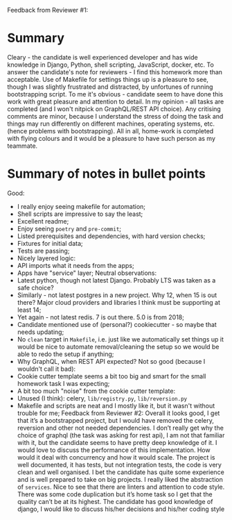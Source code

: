 Feedback from Reviewer #1:
# Summary
Cleary - the candidate is well experienced developer and has wide knowledge in
Django, Python, shell scripting, JavaScript, docker, etc. To answer the
candidate's note for reviewers - I find this homework more than acceptable. Use
of Makefile for settings things up is a pleasure to see, though I was slightly
frustrated and distracted, by unfortunes of running bootstrapping script.
To me it's obvious - candidate seem to have done this work with great pleasure
and attention to detail. In my opinion - all tasks are completed (and I won't
nitpick on GraphQL/REST API choice).
Any critising comments are minor, because I understand the stress of doing the
task and things may run differently on different machines, operating systems,
etc. (hence problems with bootstrapping).
All in all, home-work is completed with flying colours and it would be a
pleasure to have such person as my teammate.
# Summary of notes in bullet points
Good:
- I really enjoy seeing makefile for automation;
- Shell scripts are impressive to say the least;
- Excellent readme;
- Enjoy seeing `poetry` and `pre-commit`;
- Listed prerequisites and dependencies, with hard version checks;
- Fixtures for initial data;
- Tests are passing;
- Nicely layered logic:
- API imports what it needs from the apps;
- Apps have "service" layer;
Neutral observations:
- Latest python, though not latest Django. Probably LTS was taken as a safe
choice?
- Similarly - not latest postgres in a new project. Why 12, when 15 is out
there? Major cloud providers and libraries I think must be supporting at
least 14;
- Yet again - not latest redis. 7 is out there. 5.0 is from 2018;
- Candidate mentioned use of (personal?) cookiecutter - so maybe that needs
updating;
- No `clean` target in `Makefile`, i.e. just like we automatically set things
up it would be nice to automate removal/cleaning the setup so we would be
able to redo the setup if anything;
- Why GraphQL, when REST API expected?
Not so good (because I wouldn't call it bad):
- Cookie cutter template seems a bit too big and smart for the small homework
task I was expecting;
- A bit too much "noise" from the cookie cutter template:
- Unused (I think): celery, `lib/registry.py`, `lib/reversion.py`
- Makefile and scripts are neat and I mostly like it, but it wasn't without
trouble for me;
Feedback from Reviewer #2:
Overall it looks good, I get that it’s a bootstrapped project, but I would have removed the celery,
reversion and other not needed dependencies. I don’t really get why the choice of graphql (the
task was asking for rest api), I am not that familiar with it, but the candidate seems to have
pretty deep knowledge of it. I would love to discuss the performance of this implementation.
How would it deal with concurrency and how it would scale.
The project is well documented, it has tests, but not integration tests, the code is very clean and
well organised. I bet the candidate has quite some experience and is well prepared to take on
big projects. I really liked the abstraction of `services`. Nice to see that there are linters and
attention to code style. There was some code duplication but it’s home task so I get that the
quality can’t be at its highest.
The candidate has good knowledge of django, I would like to discuss his/her decisions and
his/her coding style
